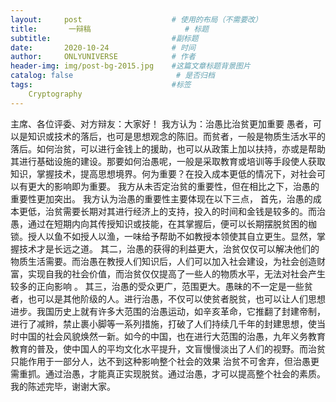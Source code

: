 ```yaml
---
layout:     post                    # 使用的布局（不需要改）
title:       一辩稿                     # 标题 
subtitle:                           #副标题
date:       2020-10-24              # 时间
author:     ONLYUNIVERSE            # 作者
header-img: img/post-bg-2015.jpg    #这篇文章标题背景图片
catalog: false                       # 是否归档
tags:                               #标签
    Cryptography
---
```


主席、各位评委、对方辩友：大家好！
我方认为：治愚比治贫更加重要
愚者，可以是知识或技术的落后，也可是思想观念的陈旧。而贫者，一般是物质生活水平的落后。如何治贫，可以进行金钱上的援助，也可以从政策上加以扶持，亦或是帮助其进行基础设施的建设。那要如何治愚呢，一般是采取教育或培训等手段使人获取知识，掌握技术，提高思想境界。何为重要？在投入成本更低的情况下，对社会可以有更大的影响即为重要。
我方从未否定治贫的重要性，但在相比之下，治愚的重要性更加突出。
我方认为治愚的重要性主要体现在以下三点，
首先，治愚的成本更低，治贫需要长期对其进行经济上的支持，投入的时间和金钱是较多的。而治愚，通过在短期内向其传授知识或技能，在其掌握后，便可以长期摆脱贫困的枷锁。授人以鱼不如授人以渔，一味给予帮助不如教授本领使其自立更生。显然，掌握技术才是长远之道。
其二，治愚的获得的利益更大，治贫仅仅可以解决他们的物质生活需要。而治愚在教授人们知识后，人们可以加入社会建设，为社会创造财富，实现自我的社会价值，而治贫仅仅提高了一些人的物质水平，无法对社会产生较多的正向影响 。
其三，治愚的受众更广，范围更大。愚昧的不一定是一些贫者，也可以是其他阶级的人。进行治愚，不仅可以使贫者脱贫，也可以让人们思想进步。我国历史上就有许多大范围的治愚运动，如辛亥革命，它推翻了封建帝制，进行了减辫，禁止裹小脚等一系列措施，打破了人们持续几千年的封建思想，使当时中国的社会风貌焕然一新。如今的中国，也在进行大范围的治愚，九年义务教育教育的普及，使中国人的平均文化水平提升，文盲慢慢淡出了人们的视野。而治贫只能作用于一部分人，达不到这种影响整个社会的效果
治贫不可舍弃，但治愚更需重抓。通过治愚，才能真正实现脱贫。通过治愚，才可以提高整个社会的素质。
我的陈述完毕，谢谢大家。
